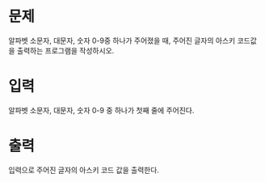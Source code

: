 # 문제

알파벳 소문자, 대문자, 숫자 0-9중 하나가 주어졌을 때, 주어진 글자의 아스키 코드값을 출력하는 프로그램을 작성하시오.

# 입력

알파벳 소문자, 대문자, 숫자 0-9 중 하나가 첫째 줄에 주어진다.

# 출력

입력으로 주어진 글자의 아스키 코드 값을 출력한다.
